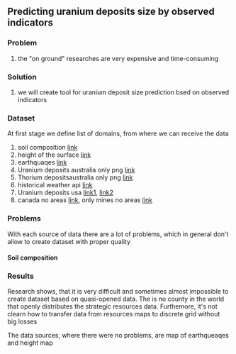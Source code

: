 ##  Predicting uranium deposits size by observed indicators

### Problem

1) the "on ground" researches are very expensive and time-consuming

### Solution

1) we will create tool for uranium deposit size prediction bsed on observed
indicators

### Dataset

At first stage we define list of domains, from where we can receive the data

1) soil composition [link](https://www.fao.org/soils-portal/data-hub/soil-maps-and-databases/harmonized-world-soil-database-v12/en/)
2) height of the surface [link](http://maps.google.com)
3) earthquaqes [link](https://public.opendatasoft.com/explore/dataset/significant-earthquake-database/table/?location=8,41.81636,46.7688&basemap=jawg.light)
1) Uranium deposits australia only png [link](https://www.ga.gov.au/digital-publication/aecr2021/uranium-and-thorium)
1) Thorium depositsaustralia only png [link](https://www.ga.gov.au/digital-publication/aecr2021/uranium-and-thorium)
1) historical weather api [link](https://open-meteo.com/en/docs/historical-weather-api#location_mode=csv_coordinates&timezone=Asia%2FBangkok)
2) Uranium deposits usa [link1](https://www.arcgis.com/home/item.html?id=1ddc80916bb742cfb439fef2cfe56b8d), [link2](https://www.sciencebase.gov/catalog/item/5d1ce678e4b0941bde64cd71)
3) canada no areas [link](https://world-nuclear.org/information-library/country-profiles/countries-a-f/canada-uranium.aspx), only mines no areas [link](https://open.canada.ca/data/en/dataset/ce375e21-8893-11e0-8e6c-6cf049291510)

### Problems

With each source of data there are a lot of problems, which in general don't allow to
create dataset with proper quality

#### Soil composition 


### Results

Research shows, that it is very difficult and sometimes almost impossible 
to create dataset based on quasi-opened data. 
The is no county in the world that openly distributes the strategic resources data.
Furthemore, it's not clearn how to transfer data from resources maps to discrete grid
without big losses

The data sources, where there were no problems, are map of earthqueaqes and height map

